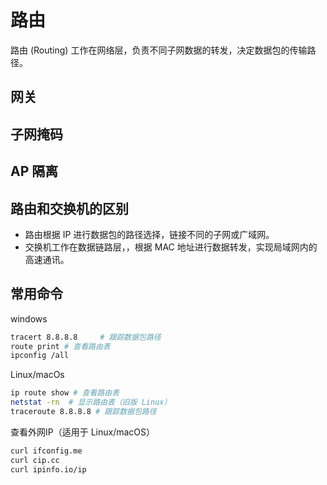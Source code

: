 # 路由
路由 (Routing) 工作在网络层，负责不同子网数据的转发，决定数据包的传输路径。

## 网关
## 子网掩码
## AP 隔离

## 路由和交换机的区别
- 路由根据 IP 进行数据包的路径选择，链接不同的子网或广域网。  
- 交换机工作在数据链路层，，根据 MAC 地址进行数据转发，实现局域网内的高速通讯。

## 常用命令
windows
```sh
tracert 8.8.8.8     # 跟踪数据包路径  
route print # 查看路由表
ipconfig /all
```

Linux/macOs
```sh
ip route show # 查看路由表  
netstat -rn  # 显示路由表（旧版 Linux）  
traceroute 8.8.8.8 # 跟踪数据包路径
```

查看外网IP（适用于 Linux/macOS）
```sh
curl ifconfig.me
curl cip.cc
curl ipinfo.io/ip
```

